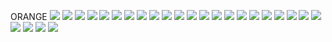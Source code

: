 ORANGE
![](../School_plots/ALOMACHART.png)
![](../School_plots/ORANGE/APOPKA_.png)
![](../School_plots/ORANGE/CHANCERYCH.png)
![](../School_plots/ORANGE/COLONIAL_.png)
![](../School_plots/ORANGE/CORNERSTON.png)
![](../School_plots/ORANGE/CYPRESS_CR.png)
![](../School_plots/ORANGE/DR_PHILLIP.png)
![](../School_plots/ORANGE/EAST_RIVER.png)
![](../School_plots/ORANGE/EDGEWATER_.png)
![](../School_plots/ORANGE/FREEDOM_.png)
![](../School_plots/ORANGE/JONES_.png)
![](../School_plots/ORANGE/LAKE_NONA_.png)
![](../School_plots/ORANGE/MAYNARD_EV.png)
![](../School_plots/ORANGE/OAK_RIDGE_.png)
![](../School_plots/ORANGE/OCOEE_.png)
![](../School_plots/ORANGE/OLYMPIA_.png)
![](../School_plots/ORANGE/ORLANDO_SC.png)
![](../School_plots/ORANGE/SHEELERCHA.png)
![](../School_plots/ORANGE/TIMBER_CRE.png)
![](../School_plots/ORANGE/UNIVERSITY.png)
![](../School_plots/ORANGE/WEKIVA_.png)
![](../School_plots/ORANGE/WEST_ORANG.png)
![](../School_plots/ORANGE/WILLIAM_R_.png)
![](../School_plots/ORANGE/WINDERMERE.png)
![](../School_plots/ORANGE/WINTER_PAR.png)
![](../School_plots/ORANGE/WORKFORCE_.png)
